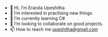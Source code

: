 - 👋 Hi, I’m Eranda Upeshitha
- 👀 I’m interested in practising new things 
- 🌱 I’m currently learning C#
- 💞️ I’m looking to collaborate on good projects.
- 📫 How to reach me upeshitha@gmail.com

<!---
Upeshitha/Upeshitha is a ✨ special ✨ repository because its `README.md` (this file) appears on your GitHub profile.
You can click the Preview link to take a look at your changes.
--->
